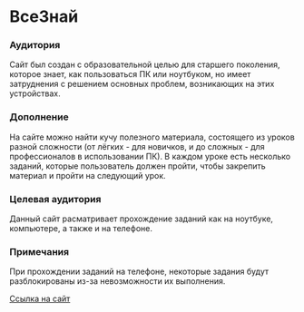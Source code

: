 # ВсеЗнай
### Аудитория
Сайт был создан с образовательной целью для старшего поколения, которое знает, как пользоваться ПК или ноутбуком, но имеет затруднения с решением основных проблем, возникающих на этих устройствах.

### Дополнение
На сайте можно найти кучу полезного материала, состоящего из уроков разной сложности (от лёгких - для новичков, и до сложных - для профессионалов в использовании ПК). В каждом уроке есть несколько заданий, которые пользователь должен пройти, чтобы закрепить материал и пройти на следующий урок.

### Целевая аудитория
Данный сайт расматривает прохождение заданий как на ноутбуке, компьютере, а также и на телефоне.

### Примечания
При прохождении заданий на телефоне, некоторые задания будут разблокированы из-за невозможности их выполнения. 

[Ссылка на сайт](https://durashca.github.io/project_9kl/)

